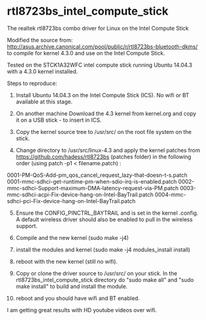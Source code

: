 # rtl8723bs_intel_compute_stick
The realtek rtl8723bs combo driver for Linux on the Intel Compute Stick

Modified the source from:  http://asus.archive.canonical.com/pool/public/r/rtl8723bs-bluetooth-dkms/
to compile for kernel 4.3.0 and use on the Intel Compute Stick.

Tested on the STCK1A32WFC intel compute stick running Ubuntu 14.04.3 with a 4.3.0 kernel installed.

Steps to reproduce:

1) Install Ubuntu 14.04.3 on the Intel Compute Stick (ICS). No wifi or BT available at this stage.

2) On another machine Download the 4.3 kernel from kernel.org and copy it on a USB stick - to insert in ICS.

3) Copy the kernel source tree to /usr/src/ on the root file system on the stick.

4) Change directory to /usr/src/linux-4.3 and apply the kernel patches from https://github.com/hadess/rtl8723bs (patches folder) in the following order (using patch -p1 < filename.patch) :

0001-PM-QoS-Add-pm_qos_cancel_request_lazy-that-doesn-t-s.patch
0001-mmc-sdhci-get-runtime-pm-when-sdio-irq-is-enabled.patch
0002-mmc-sdhci-Support-maximum-DMA-latency-request-via-PM.patch
0003-mmc-sdhci-acpi-Fix-device-hang-on-Intel-BayTrail.patch
0004-mmc-sdhci-pci-Fix-device-hang-on-Intel-BayTrail.patch

5) Ensure the CONFIG_PINCTRL_BAYTRAIL and is set in the kernel .config.  A default wireless driver should also be enabled to pull in the wireless support.

6) Compile and the new kernel (sudo make -j4)

7) install the modules and kernel (sudo make -j4 modules_install install)

8) reboot with the new kernel (still no wifi).

9) Copy or clone the driver source to /usr/src/ on your stick.  In the rtl8723bs_intel_compute_stick directory do "sudo make all" and "sudo make install" to build and install the module.

10) reboot and you should have wifi and BT enabled.

I am getting great results with HD youtube videos over wifi.
